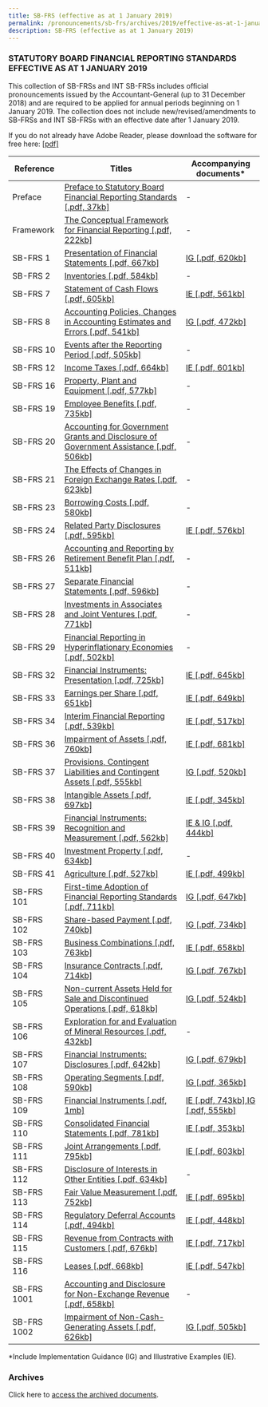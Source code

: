 ```yaml
---
title: SB-FRS (effective as at 1 January 2019)
permalink: /pronouncements/sb-frs/archives/2019/effective-as-at-1-january-2019/
description: SB-FRS (effective as at 1 January 2019)
---
```

### STATUTORY BOARD FINANCIAL REPORTING STANDARDS EFFECTIVE AS AT 1 JANUARY 2019

  

This collection of SB-FRSs and INT SB-FRSs includes official pronouncements issued by the Accountant-General (up to 31 December 2018) and are required to be applied for annual periods beginning on 1 January 2019. The collection does not include new/revised/amendments to SB-FRSs and INT SB-FRSs with an effective date after 1 January 2019.

If you do not already have Adobe Reader, please download the software for free here: [\[pdf\]](http://www.adobe.com/products/acrobat/readstep2.html)

| Reference | Titles | Accompanying documents\* |
| -------- | -------- | -------- |
| Preface | [Preface to Statutory Board Financial Reporting Standards [.pdf, 37kb]](/files/Docs/Default%20Source/Sb%20Frs/As%20At%201%20Jan%202019/Titles/sb-frs_preface.pdf) | - |
| Framework | [The Conceptual Framework for Financial Reporting [.pdf, 222kb]](/files/Docs/Default%20Source/Sb%20Frs/As%20At%201%20Jan%202019/Titles/sb-frs_framework.pdf) | - |
| SB-FRS 1 | [Presentation of Financial Statements [.pdf, 667kb]](/files/Docs/Default%20Source/Sb%20Frs/As%20At%201%20Jan%202019/Titles/sb-frs_1_(2019).pdf) | [IG [.pdf, 620kb]](/files/Docs/Default%20Source/Sb%20Frs/As%20At%201%20Jan%202019/Accompanying%20Documents/sb-frs_1_ig_(2019).pdf) |
| SB-FRS 2 | [Inventories [.pdf, 584kb]](/files/Docs/Default%20Source/Sb%20Frs/As%20At%201%20Jan%202019/Titles/sb-frs_2_(2019).pdf) | - |
| SB-FRS 7 | [Statement of Cash Flows [.pdf, 605kb]](/files/Docs/Default%20Source/Sb%20Frs/As%20At%201%20Jan%202019/Titles/sb-frs_7_(2019).pdf) | [IE [.pdf, 561kb]](/files/Docs/Default%20Source/Sb%20Frs/As%20At%201%20Jan%202019/Accompanying%20Documents/sb-frs_7_ie_(2019).pdf) |
| SB-FRS 8 | [Accounting Policies, Changes in Accounting Estimates and Errors [.pdf, 541kb]](/files/Docs/Default%20Source/Sb%20Frs/As%20At%201%20Jan%202019/Titles/sb-frs_8_(2019).pdf) | [IG [.pdf, 472kb]](/files/Docs/Default%20Source/Sb%20Frs/As%20At%201%20Jan%202019/Accompanying%20Documents/sb-frs_8_ig_(2019).pdf) |
| SB-FRS 10 | [Events after the Reporting Period [.pdf, 505kb]](/files/Docs/Default%20Source/Sb%20Frs/As%20At%201%20Jan%202019/Titles/sb-frs_10_(2019).pdf) | - |
| SB-FRS 12 | [Income Taxes [.pdf, 664kb]](/files/Docs/Default%20Source/Sb%20Frs/As%20At%201%20Jan%202019/Titles/sb-frs_12_(2019).pdf) | [IE [.pdf, 601kb]](/files/Docs/Default%20Source/Sb%20Frs/As%20At%201%20Jan%202019/Accompanying%20Documents/sb-frs_12_ie_(2019).pdf) |
| SB-FRS 16 | [Property, Plant and Equipment [.pdf, 577kb]](/files/Docs/Default%20Source/Sb%20Frs/As%20At%201%20Jan%202019/Titles/sb-frs_16_(2019).pdf) | - |
| SB-FRS 19 | [Employee Benefits [.pdf, 735kb]](/files/Docs/Default%20Source/Sb%20Frs/As%20At%201%20Jan%202019/Titles/sb-frs_19_(2019).pdf) | - |
| SB-FRS 20 | [Accounting for Government Grants and Disclosure of Government Assistance [.pdf, 506kb]](/files/Docs/Default%20Source/Sb%20Frs/As%20At%201%20Jan%202019/Titles/sb-frs_20_(2019).pdf) | - |
| SB-FRS 21 | [The Effects of Changes in Foreign Exchange Rates [.pdf, 623kb]](/files/Docs/Default%20Source/Sb%20Frs/As%20At%201%20Jan%202019/Titles/sb-frs_21_(2019).pdf) | - |
| SB-FRS 23 | [Borrowing Costs [.pdf, 580kb]](/files/Docs/Default%20Source/Sb%20Frs/As%20At%201%20Jan%202019/Titles/sb-frs_23_(2019).pdf) | - |
| SB-FRS 24 | [Related Party Disclosures [.pdf, 595kb]](/files/Docs/Default%20Source/Sb%20Frs/As%20At%201%20Jan%202019/Titles/sb-frs_24_(2019).pdf) | [IE [.pdf, 576kb]](/files/Docs/Default%20Source/Sb%20Frs/As%20At%201%20Jan%202019/Accompanying%20Documents/sb-frs_24_ie_(2019).pdf) |
| SB-FRS 26 | [Accounting and Reporting by Retirement Benefit Plan [.pdf, 511kb]](/files/Docs/Default%20Source/Sb%20Frs/As%20At%201%20Jan%202019/Titles/sb-frs_26_(2019).pdf) | - |
| SB-FRS 27 | [Separate Financial Statements [.pdf, 596kb]](/files/Docs/Default%20Source/Sb%20Frs/As%20At%201%20Jan%202019/Titles/sb-frs_27_(2019).pdf) | - |
| SB-FRS 28 | [Investments in Associates and Joint Ventures [.pdf, 771kb]](/files/Docs/Default%20Source/Sb%20Frs/As%20At%201%20Jan%202019/Titles/sb-frs_28_(2019).pdf) | - |
| SB-FRS 29 | [Financial Reporting in Hyperinflationary Economies [.pdf, 502kb]](/files/Docs/Default%20Source/Sb%20Frs/As%20At%201%20Jan%202019/Titles/sb-frs_29_(2019).pdf) | - |
| SB-FRS 32 | [Financial Instruments: Presentation [.pdf, 725kb]](/files/Docs/Default%20Source/Sb%20Frs/As%20At%201%20Jan%202019/Titles/sb-frs_32_(2019).pdf) | [IE [.pdf, 645kb]](/files/Docs/Default%20Source/Sb%20Frs/As%20At%201%20Jan%202019/Accompanying%20Documents/sb-frs_32_ie_(2019).pdf) |
| SB-FRS 33 | [Earnings per Share [.pdf, 651kb]](/files/Docs/Default%20Source/Sb%20Frs/As%20At%201%20Jan%202019/Titles/sb-frs_33_(2019).pdf) | [IE [.pdf, 649kb]](/files/Docs/Default%20Source/Sb%20Frs/As%20At%201%20Jan%202019/Accompanying%20Documents/sb-frs_33_ie_(2019).pdf) |
| SB-FRS 34 | [Interim Financial Reporting [.pdf, 539kb]](/files/Docs/Default%20Source/Sb%20Frs/As%20At%201%20Jan%202019/Titles/sb-frs_34_(2019).pdf) | [IE [.pdf, 517kb]](/files/Docs/Default%20Source/Sb%20Frs/As%20At%201%20Jan%202019/Accompanying%20Documents/sb-frs_34_ie_(2019).pdf) |
| SB-FRS 36 | [Impairment of Assets [.pdf, 760kb]](/files/Docs/Default%20Source/Sb%20Frs/As%20At%201%20Jan%202019/Titles/sb-frs_36_(2019).pdf) | [IE [.pdf, 681kb]](/files/Docs/Default%20Source/Sb%20Frs/As%20At%201%20Jan%202019/Accompanying%20Documents/sb-frs_36_ie_(2019).pdf) |
| SB-FRS 37 | [Provisions, Contingent Liabilities and Contingent Assets [.pdf, 555kb]](/files/Docs/Default%20Source/Sb%20Frs/As%20At%201%20Jan%202019/Titles/sb-frs_37_(2019).pdf) | [IG [.pdf, 520kb]](/files/Docs/Default%20Source/Sb%20Frs/As%20At%201%20Jan%202019/Accompanying%20Documents/SB-FRS_37_IG_(2019).pdf) |
| SB-FRS 38 | [Intangible Assets [.pdf, 697kb]](/files/Docs/Default%20Source/Sb%20Frs/As%20At%201%20Jan%202019/Titles/sb-frs_38_(2019)39a16eab6c9d40d896f5ec38a071327e.pdf) | [IE [.pdf, 345kb]](/files/Docs/Default%20Source/Sb%20Frs/As%20At%201%20Jan%202019/Accompanying%20Documents/sb-frs_38_ie_(2019)---clean.pdf) |
| SB-FRS 39 | [Financial Instruments: Recognition and Measurement [.pdf, 562kb]](/files/Docs/Default%20Source/Sb%20Frs/As%20At%201%20Jan%202019/Titles/sb-frs_39_(2019).pdf) | [IE & IG [.pdf, 444kb]](/files/Docs/Default%20Source/Sb%20Frs/As%20At%201%20Jan%202019/Accompanying%20Documents/sb-frs_39_ie_ig_(2019).pdf) |
| SB-FRS 40 | [Investment Property [.pdf, 634kb]](/files/Docs/Default%20Source/Sb%20Frs/As%20At%201%20Jan%202019/Titles/sb-frs_40_(2019).pdf) | - |
| SB-FRS 41 | [Agriculture [.pdf, 527kb]](/files/Docs/Default%20Source/Sb%20Frs/As%20At%201%20Jan%202019/Titles/sb-frs_41_(2019).pdf) | [IE [.pdf, 499kb]](/files/Docs/Default%20Source/Sb%20Frs/As%20At%201%20Jan%202019/Accompanying%20Documents/sb-frs_41_ie_(2019).pdf) |
| SB-FRS 101 | [First-time Adoption of Financial Reporting Standards [.pdf, 711kb]](/files/Docs/Default%20Source/Sb%20Frs/As%20At%201%20Jan%202019/Titles/sb-frs_101_(2019).pdf) | [IG [.pdf, 647kb]](/files/Docs/Default%20Source/Sb%20Frs/As%20At%201%20Jan%202019/Accompanying%20Documents/sb-frs_101_ig_(2019).pdf) |
| SB-FRS 102 | [Share-based Payment [.pdf, 740kb]](/files/Docs/Default%20Source/Sb%20Frs/As%20At%201%20Jan%202019/Titles/sb-frs_102_(2019).pdf) | [IG [.pdf, 734kb]](/files/Docs/Default%20Source/Sb%20Frs/As%20At%201%20Jan%202019/Accompanying%20Documents/sb-frs_102_ig_(2019).pdf) |
| SB-FRS 103 | [Business Combinations [.pdf, 763kb]](/files/Docs/Default%20Source/Sb%20Frs/As%20At%201%20Jan%202019/Titles/sb-frs_103_(2019).pdf) | [IE [.pdf, 658kb]](/files/Docs/Default%20Source/Sb%20Frs/As%20At%201%20Jan%202019/Accompanying%20Documents/sb-frs_103_ie_(2019).pdf) |
| SB-FRS 104 | [Insurance Contracts [.pdf, 714kb]](/files/Docs/Default%20Source/Sb%20Frs/As%20At%201%20Jan%202019/Titles/sb-frs_104_(2019).pdf) | [IG [.pdf, 767kb]](/files/Docs/Default%20Source/Sb%20Frs/As%20At%201%20Jan%202019/Accompanying%20Documents/SB-FRS_104_IG_(2019).pdf) |
| SB-FRS 105 | [Non-current Assets Held for Sale and Discontinued Operations [.pdf, 618kb]](/files/Docs/Default%20Source/Sb%20Frs/As%20At%201%20Jan%202019/Titles/sb-frs_105_(2019).pdf) | [IG [.pdf, 524kb]](/files/Docs/Default%20Source/Sb%20Frs/As%20At%201%20Jan%202019/Accompanying%20Documents/sb-frs_105_ig_(2019).pdf) |
| SB-FRS 106 | [Exploration for and Evaluation of Mineral Resources [.pdf, 432kb]](/files/Docs/Default%20Source/Sb%20Frs/As%20At%201%20Jan%202019/Titles/sb-frs_106_(2019).pdf) | - |
| SB-FRS 107 | [Financial Instruments: Disclosures [.pdf, 642kb]](/files/Docs/Default%20Source/Sb%20Frs/As%20At%201%20Jan%202019/Titles/sb-frs_107_(2019).pdf) | [IG [.pdf, 679kb]](/files/Docs/Default%20Source/Sb%20Frs/As%20At%201%20Jan%202019/Accompanying%20Documents/sb-frs_107_ig_(2019).pdf) |
| SB-FRS 108 | [Operating Segments [.pdf, 590kb]](/files/Docs/Default%20Source/Sb%20Frs/As%20At%201%20Jan%202019/Titles/sb-frs_108_(2019).pdf) | [IG [.pdf, 365kb]](/files/Docs/Default%20Source/Sb%20Frs/As%20At%201%20Jan%202019/Accompanying%20Documents/sb-frs_108_ig_(2019).pdf) |
| SB-FRS 109 | [Financial Instruments [.pdf, 1mb]](/files/Docs/Default%20Source/Sb%20Frs/As%20At%201%20Jan%202019/Titles/sb-frs_109_(2019).pdf) | [IE [.pdf, 743kb]](/files/Docs/Default%20Source/Sb%20Frs/As%20At%201%20Jan%202019/Accompanying%20Documents/sb-frs_109_ie_(2019).pdf),[IG [.pdf, 555kb]](/files/Docs/Default%20Source/Sb%20Frs/As%20At%201%20Jan%202019/Accompanying%20Documents/sb-frs_109_ig_(2019).pdf) |
| SB-FRS 110 | [Consolidated Financial Statements [.pdf, 781kb]](/files/Docs/Default%20Source/Sb%20Frs/As%20At%201%20Jan%202019/Titles/sb-frs_110_(2019).pdf) | [IE [.pdf, 353kb]](/files/Docs/Default%20Source/Sb%20Frs/As%20At%201%20Jan%202019/Accompanying%20Documents/sb-frs_110_ie_(2019).pdf) |
| SB-FRS 111 | [Joint Arrangements [.pdf, 795kb]](/files/Docs/Default%20Source/Sb%20Frs/As%20At%201%20Jan%202019/Titles/sb-frs_111_(2019).pdf) | [IE [.pdf, 603kb]](/files/Docs/Default%20Source/Sb%20Frs/As%20At%201%20Jan%202019/Accompanying%20Documents/sb-frs_111_ie_(2019).pdf) |
| SB-FRS 112 | [Disclosure of Interests in Other Entities [.pdf, 634kb]](/files/Docs/Default%20Source/Sb%20Frs/As%20At%201%20Jan%202019/Titles/sb-frs_112_(2019).pdf) | - |
| SB-FRS 113 | [Fair Value Measurement [.pdf, 752kb]](/files/Docs/Default%20Source/Sb%20Frs/As%20At%201%20Jan%202019/Titles/sb-frs_113_(2019).pdf) | [IE [.pdf, 695kb]](/files/Docs/Default%20Source/Sb%20Frs/As%20At%201%20Jan%202019/Accompanying%20Documents/sb-frs_113_ie_(2019).pdf) |
| SB-FRS 114 | [Regulatory Deferral Accounts [.pdf, 494kb]](/files/Docs/Default%20Source/Sb%20Frs/As%20At%201%20Jan%202019/Titles/sb-frs_114_(2019).pdf) | [IE [.pdf, 448kb]](/files/Docs/Default%20Source/Sb%20Frs/As%20At%201%20Jan%202019/Accompanying%20Documents/sb-frs_114_ie_(2019).pdf) |
| SB-FRS 115 | [Revenue from Contracts with Customers [.pdf, 676kb]](/files/Docs/Default%20Source/Sb%20Frs/As%20At%201%20Jan%202019/Titles/sb-frs_115_(2019).pdf) | [IE [.pdf, 717kb]](/files/Docs/Default%20Source/Sb%20Frs/As%20At%201%20Jan%202019/Accompanying%20Documents/sb-frs_115_ie_(2019).pdf) |
| SB-FRS 116 | [Leases [.pdf, 668kb]](/files/Docs/Default%20Source/Sb%20Frs/As%20At%201%20Jan%202019/Titles/sb-frs_116_(2019).pdf) | [IE [.pdf, 547kb]](/files/Docs/Default%20Source/Sb%20Frs/As%20At%201%20Jan%202019/Accompanying%20Documents/sb-frs_116_ie_(2019).pdf) |
| SB-FRS 1001 | [Accounting and Disclosure for Non-Exchange Revenue [.pdf, 658kb]](/files/Docs/Default%20Source/Sb%20Frs/As%20At%201%20Jan%202019/Titles/sb-frs_1001_non-exchange_revenue_(2019).pdf) | - |
| SB-FRS 1002 | [Impairment of Non-Cash-Generating Assets [.pdf, 626kb] ](/files/Docs/Default%20Source/Sb%20Frs/As%20At%201%20Jan%202019/Titles/sb-frs_1002_(2019).pdf) | [IG [.pdf, 505kb]](/files/Docs/Default%20Source/Sb%20Frs/As%20At%201%20Jan%202019/Accompanying%20Documents/implementation-guidance---impairment-of-ncga_28mar2018.pdf) |

\*Include Implementation Guidance (IG) and Illustrative Examples (IE).  

### Archives 

Click here to [access the archived documents](/pronouncements/sb-frs/archives/).